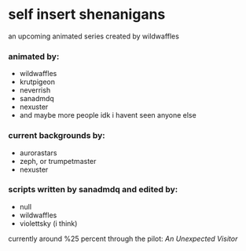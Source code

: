 # self insert shenanigans
an upcoming animated series created by wildwaffles

### animated by:
- wildwaffles
- krutpigeon
- neverrish
- sanadmdq
- nexuster
- and maybe more people idk i havent seen anyone else

### current backgrounds by:
- aurorastars
- zeph, or trumpetmaster
- nexuster

### scripts written by sanadmdq and edited by:
- null
- wildwaffles
- violettsky (i think)

currently around %25 percent through the pilot: *An Unexpected Visitor*
